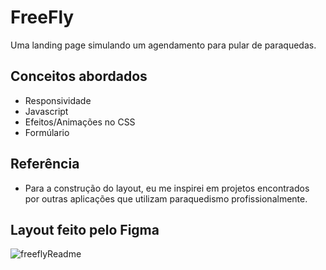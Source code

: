 # FreeFly

Uma landing page simulando um agendamento para pular de paraquedas.


## Conceitos abordados

- Responsividade
- Javascript
- Efeitos/Animações no CSS
- Formúlario


## Referência

 - Para a construção do layout, eu me inspirei em projetos encontrados por outras aplicações que utilizam paraquedismo profissionalmente.
 

## Layout feito pelo Figma

![freeflyReadme](https://user-images.githubusercontent.com/106554091/178377318-a5072854-40d2-465c-8ce7-96c9e41fba04.png)
